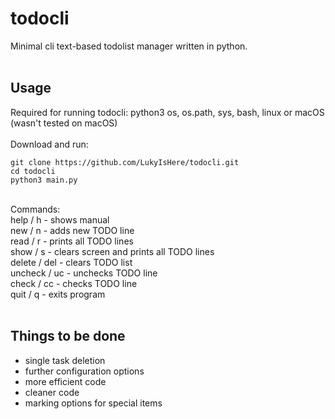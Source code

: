 # todocli
Minimal cli text-based todolist manager written in python.<br/>
<br/>
## Usage
Required for running todocli: python3 os, os.path, sys, bash, linux or macOS (wasn't tested on macOS) <br/> <br/>
Download and run:
```
git clone https://github.com/LukyIsHere/todocli.git
cd todocli
python3 main.py
```
<br/>
Commands:<br/>
 help / h  - shows manual <br/>
 new / n  - adds new TODO line<br/>
 read / r  - prints all TODO lines<br/>
 show / s  - clears screen and prints all TODO lines<br/>
 delete / del  - clears TODO list<br/>
 uncheck / uc  - unchecks TODO line<br/>
 check / cc  - checks TODO line<br/>
 quit / q  - exits program<br/>
<br>


## Things to be done
* single task deletion
* further configuration options
* more efficient code
* cleaner code
* marking options for special items
